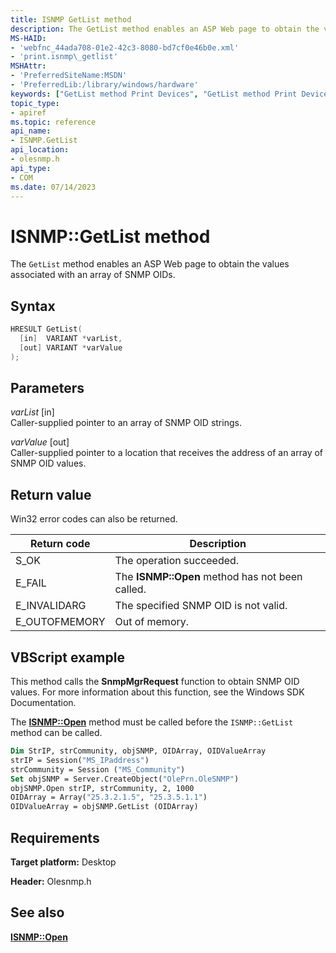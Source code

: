 ```yaml
---
title: ISNMP GetList method
description: The GetList method enables an ASP Web page to obtain the values associated with an array of SNMP OIDs.
MS-HAID:
- 'webfnc_44ada708-01e2-42c3-8080-bd7cf0e46b0e.xml'
- 'print.isnmp\_getlist'
MSHAttr:
- 'PreferredSiteName:MSDN'
- 'PreferredLib:/library/windows/hardware'
keywords: ["GetList method Print Devices", "GetList method Print Devices , ISNMP interface", "ISNMP interface Print Devices , GetList method"]
topic_type:
- apiref
ms.topic: reference
api_name:
- ISNMP.GetList
api_location:
- olesnmp.h
api_type:
- COM
ms.date: 07/14/2023
---
```


# ISNMP::GetList method

The `GetList` method enables an ASP Web page to obtain the values associated with an array of SNMP OIDs.

## Syntax

```cpp
HRESULT GetList(
  [in]  VARIANT *varList,
  [out] VARIANT *varValue
);
```

## Parameters

*varList* \[in\]  
Caller-supplied pointer to an array of SNMP OID strings.

*varValue* \[out\]  
Caller-supplied pointer to a location that receives the address of an array of SNMP OID values.

## Return value

Win32 error codes can also be returned.

| Return code | Description |
|--|--|
| S_OK | The operation succeeded. |
| E_FAIL | The **ISNMP::Open** method has not been called. |
| E_INVALIDARG | The specified SNMP OID is not valid. |
| E_OUTOFMEMORY | Out of memory. |

## VBScript example

This method calls the **SnmpMgrRequest** function to obtain SNMP OID values. For more information about this function, see the Windows SDK Documentation.

The [**ISNMP::Open**](isnmp-open.md) method must be called before the `ISNMP::GetList` method can be called.

```vb
Dim StrIP, strCommunity, objSNMP, OIDArray, OIDValueArray
strIP = Session("MS_IPaddress")
strCommunity = Session ("MS_Community")
Set objSNMP = Server.CreateObject("OlePrn.OleSNMP")
objSNMP.Open strIP, strCommunity, 2, 1000
OIDArray = Array("25.3.2.1.5", "25.3.5.1.1")
OIDValueArray = objSNMP.GetList (OIDArray)
```

## Requirements

**Target platform:** Desktop

**Header:** Olesnmp.h

## See also

[**ISNMP::Open**](isnmp-open.md)
